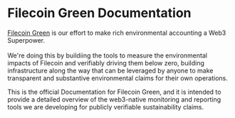 # Filecoin Green Documentation

[Filecoin Green](https://green.filecoin.io/) is our effort to make rich environmental accounting a Web3 Superpower.\
\
We're doing this by buildiing the tools to measure the environmental impacts of Filecoin and verifiably driving them below zero, building infrastructure along the way that can be leveraged by anyone to make transparent and substantive environmental claims for their own operations.

This is the official Documentation for Filecoin Green, and it is intended to provide a detailed overview of the web3-native monitoring and reporting tools we are developing for publicly verifiable sustainability claims.
